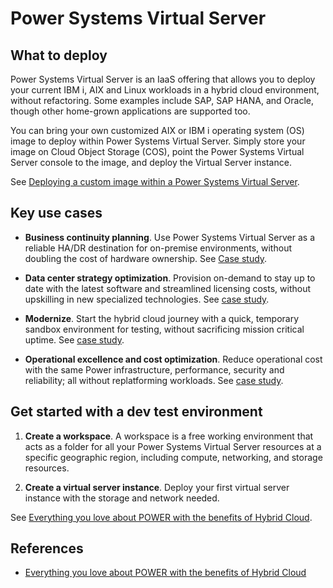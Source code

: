 # Power Systems Virtual Server



## What to deploy

Power Systems Virtual Server is an IaaS offering that allows you to deploy your current IBM i, AIX and Linux workloads in a hybrid cloud environment, without refactoring. Some examples include SAP, SAP HANA, and Oracle, though other home-grown applications are supported too.

You can bring your own customized AIX or IBM i operating system (OS) image to deploy within Power Systems Virtual Server. Simply store your image on Cloud Object Storage (COS), point the Power Systems Virtual Server console to the image, and deploy the Virtual Server instance.

See [Deploying a custom image within a Power Systems Virtual Server](https://cloud.ibm.com/docs/power-iaas?topic=power-iaas-deploy-custom-image).

## Key use cases

- **Business continuity planning**. Use Power Systems Virtual Server as a reliable HA/DR destination for on-premise environments, without doubling the cost of hardware ownership. See [Case study](https://www.cidademarketing.com.br/marketing/2021/09/02/brf-conclui-plano-de-recuperacao-de-desastres-com-ibm-power-virtual-servers/).

- **Data center strategy optimization**. Provision on-demand to stay up to date with the latest software and streamlined licensing costs, without upskilling in new specialized technologies. See [case study](https://www.ibm.com/case-studies/iptor-sweden/).

- **Modernize**. Start the hybrid cloud journey with a quick, temporary sandbox environment for testing, without sacrificing mission critical uptime. See [case study](https://www.ibm.com/case-studies/fnz-uk/).

- **Operational excellence and cost optimization**. Reduce operational cost with the same Power infrastructure, performance, security and reliability; all without replatforming workloads. See [case study](https://www.ibm.com/blogs/systems/labeyrie-fine-foods-picks-ibm-power-systems-virtual-server/).

## Get started with a dev test environment

1. **Create a workspace**. A workspace is a free working environment that acts as a folder for all your Power Systems Virtual Server resources at a specific geographic region, including compute, networking, and storage resources.

2. **Create a virtual server instance**. Deploy your first virtual server instance with the storage and network needed.

See [Everything you love about POWER with the benefits of Hybrid Cloud](https://cloud.ibm.com/power/overview).

## References

- [Everything you love about POWER with the benefits of Hybrid Cloud](https://cloud.ibm.com/power/overview)